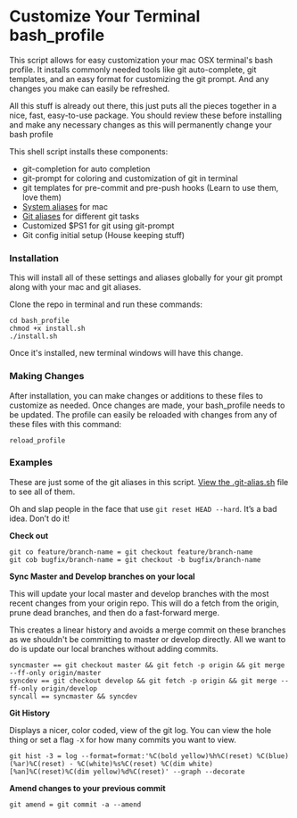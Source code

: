 # Customize Your Terminal bash_profile
This script allows for easy customization your mac OSX terminal's bash profile. It installs commonly needed tools like git auto-complete, git templates, and an easy format for customizing the git prompt. And any changes you make can easily be refreshed.

All this stuff is already out there, this just puts all the pieces together in a nice, fast, easy-to-use package. You should review these before installing and make any necessary changes as this will permanently change your bash profile

This shell script installs these components:
* git-completion for auto completion
* git-prompt for coloring and customization of git in terminal
* git templates for pre-commit and pre-push hooks (Learn to use them, love them)
* [System aliases](https://github.com/tjmusser/bash_profile/blob/master/.alias.sh) for mac
* [Git aliases](https://github.com/tjmusser/bash_profile/blob/master/.git-alias.sh) for different git tasks
* Customized $PS1 for git using git-prompt
* Git config initial setup (House keeping stuff)


### Installation
This will install all of these settings and aliases globally for your git prompt along with your mac and git aliases.

Clone the repo in terminal and run these commands:
```
cd bash_profile
chmod +x install.sh
./install.sh
```

Once it's installed, new terminal windows will have this change.

### Making Changes
After installation, you can make changes or additions to these files to customize as needed. Once changes are made, your bash_profile needs to be updated. The profile can easily be reloaded with changes from any of these files with this command:

```
reload_profile
```

### Examples
These are just some of the git aliases in this script. [View the .git-alias.sh](https://github.com/tjmusser/bash_profile/blob/master/.git-alias.sh) file to see all of them.

Oh and slap people in the face that use `git reset HEAD --hard`. It’s a bad idea. Don’t do it!

**Check out**
```
git co feature/branch-name = git checkout feature/branch-name
git cob bugfix/branch-name = git checkout -b bugfix/branch-name
```

**Sync Master and Develop branches on your local**

This will update your local master and develop branches with the most recent changes from your origin repo. This will do a fetch from the origin, prune dead branches, and then do a fast-forward merge.

This creates a linear history and avoids a merge commit on these branches as we shouldn't be committing to master or develop directly. All we want to do is update our local branches without adding commits.
```
syncmaster == git checkout master && git fetch -p origin && git merge --ff-only origin/master
syncdev == git checkout develop && git fetch -p origin && git merge --ff-only origin/develop
syncall == syncmaster && syncdev
```

**Git History**

Displays a nicer, color coded, view of the git log. You can view the hole thing or set a flag `-X` for how many commits you want to view.
```
git hist -3 = log --format=format:'%C(bold yellow)%h%C(reset) %C(blue)(%ar)%C(reset) - %C(white)%s%C(reset) %C(dim white)[%an]%C(reset)%C(dim yellow)%d%C(reset)' --graph --decorate
```

**Amend changes to your previous commit**
```
git amend = git commit -a --amend
```

